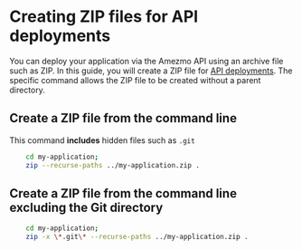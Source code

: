 # Creating ZIP files for API deployments

You can deploy your application via the Amezmo API using an archive file such as ZIP. In this guide, you will
create a ZIP file for [API deployments](/docs/api/deployments). The specific command allows
the ZIP file to be created without a parent directory.

## Create a ZIP file from the command line

This command **includes** hidden files such as `.git`

```bash
    cd my-application;
    zip --recurse-paths ../my-application.zip .
```

## Create a ZIP file from the command line excluding the Git directory
```bash
    cd my-application;
    zip -x \*.git\* --recurse-paths ../my-application.zip .
```
